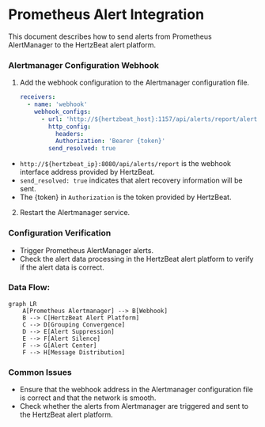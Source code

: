 # Prometheus Alert Integration

This document describes how to send alerts from Prometheus AlertManager to the HertzBeat alert platform.

### Alertmanager Configuration Webhook

1. Add the webhook configuration to the Alertmanager configuration file.

    ```yaml
    receivers:
      - name: 'webhook'
        webhook_configs:
          - url: 'http://${hertzbeat_host}:1157/api/alerts/report/alertmanager'
            http_config:
              headers:
              Authorization: 'Bearer {token}'
            send_resolved: true
    ```
- `http://${hertzbeat_ip}:8080/api/alerts/report` is the webhook interface address provided by HertzBeat.
- `send_resolved: true` indicates that alert recovery information will be sent.
- The {token} in `Authorization` is the token provided by HertzBeat.

2. Restart the Alertmanager service.

### Configuration Verification

- Trigger Prometheus AlertManager alerts.
- Check the alert data processing in the HertzBeat alert platform to verify if the alert data is correct.

### Data Flow:

```mermaid
graph LR
    A[Prometheus Alertmanager] --> B[Webhook]
    B --> C[HertzBeat Alert Platform]
    C --> D[Grouping Convergence]
    D --> E[Alert Suppression]
    E --> F[Alert Silence]
    F --> G[Alert Center]
    F --> H[Message Distribution]
```

### Common Issues

- Ensure that the webhook address in the Alertmanager configuration file is correct and that the network is smooth.
- Check whether the alerts from Alertmanager are triggered and sent to the HertzBeat alert platform.
